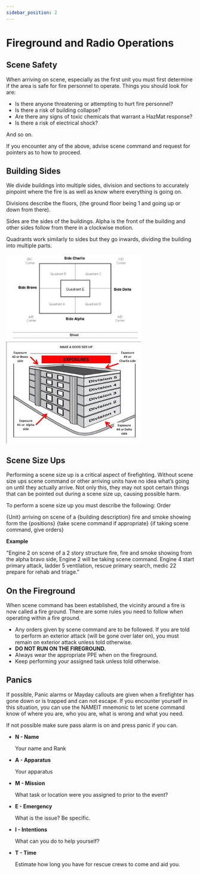 ```yaml
---
sidebar_position: 2
---
```


# Fireground and Radio Operations

## Scene Safety

When arriving on scene, especially as the first unit you must first determine if the area is safe for fire personnel to operate. Things you should look for are: 
- Is there anyone threatening or attempting to hurt fire personnel?
- Is there a risk of building collapse?
- Are there any signs of toxic chemicals that warrant a HazMat response?
- Is there a risk of electrical shock?

And so on.

If you encounter any of the above, advise scene command and request for pointers as to how to proceed.

## Building Sides

We divide buildings into multiple sides, division and sections to accurately pinpoint where the fire is as well as know where everything is going on.

Divisions describe the floors, (the ground floor being 1 and going up or down from there).

Sides are the sides of the buildings. Alpha is the front of the building and other sides follow from there in a clockwise motion.

Quadrants work similarly to sides but they go inwards, dividing the building into multiple parts.

![Quadrants](./imgs/quadrants.JPG)
![Building sides](./imgs/buildingSides.JPG)

## Scene Size Ups

Performing a scene size up is a critical aspect of firefighting. Without scene size ups scene command or other arriving units have no idea what’s going on until they actually arrive. Not only this, they may not spot certain things that can be pointed out during a scene size up, causing possible harm.

To perform a scene size up you must describe the following:
Order

\{Unit\} arriving on scene of a \{building description\} fire and smoke showing form the \{positions\} \{take scene command if appropriate\} \{if taking scene command, give orders\} 

**Example**

"Engine 2 on scene of a 2 story structure fire, fire and smoke showing from the alpha
bravo side, Engine 2 will be taking scene command. Engine 4 start primary attack, ladder 5 ventilation, rescue primary search, medic 22 prepare for rehab and triage."

## On the Fireground

When scene command has been established, the vicinity around a fire is now called a fire ground. There are some rules you need to follow when operating within a fire ground.
- Any orders given by scene command are to be followed. If you are told to perform an exterior attack (will be gone over later on), you must remain on exterior attack unless told otherwise.
- **DO NOT RUN ON THE FIREGROUND.**
- Always wear the appropriate PPE when on the fireground.
- Keep performing your assigned task unless told otherwise.

## Panics

If possible, Panic alarms or Mayday callouts are given when a firefighter has gone down or is trapped and can not escape. If you encounter yourself in this situation, you can use the NAMEIT mnemonic to let scene command know of where you are, who you are, what is wrong and what you need.

If not possible make sure pass alarm is on and press panic if you can.

- **N - Name**

	Your name and Rank
- **A - Apparatus**

	Your apparatus
- **M - Mission**

	What task or location were you assigned to prior to the event?
- **E - Emergency**

	What is the issue? Be specific.
- **I - Intentions**

	What can you do to help yourself?
- **T - Time**

	Estimate how long you have for rescue crews to come and aid you.


